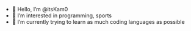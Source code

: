 - 👋 Hello, I’m @itsKam0
- 👀 I’m interested in programming, sports
- 🌱 I’m currently trying to learn as much coding languages as possible

